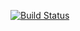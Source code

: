 [![Build Status](https://travis-ci.org/guilhermehas/crypto.svg?branch=master)](https://travis-ci.org/guilhermehas/crypto)